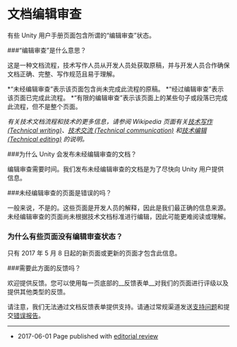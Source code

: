 # 文档编辑审查

有些 Unity 用户手册页面包含所谓的“编辑审查”状态。

###“编辑审查”是什么意思？

这是一种文档流程，技术写作人员从开发人员处获取原稿，并与开发人员合作确保文档正确、完整、写作规范且易于理解。

*“未经编辑审查”表示该页面包含尚未完成此流程的原稿。
*“经过编辑审查”表示该页面已完成此流程。
*“有限的编辑审查”表示该页面上的某些句子或段落已完成此流程，但不是整个页面。

*有关技术文档流程和技术的更多信息，请参阅 Wikipedia 页面有关[技术写作 (Technical writing)](https://en.wikipedia.org/wiki/Technical_writing)、[技术交流 (Technical communication)](https://en.wikipedia.org/wiki/Technical_communication) 和[技术编辑 (Technical editing)](https://en.wikipedia.org/wiki/Editing) 的说明。*

###为什么 Unity 会发布未经编辑审查的文档？

编辑审查需要时间。我们发布未经编辑审查的文档是为了尽快向 Unity 用户提供信息。

###未经编辑审查的页面是错误的吗？

一般来说，不是的。这些页面是开发人员的解释，因此是我们最正确的信息来源。未经编辑审查的页面尚未根据技术文档标准进行编辑，因此可能更难阅读或理解。

### 为什么有些页面没有编辑审查状态？

只有 2017 年 5 月 8 日起的新页面或更新的页面才包含此信息。

###需要此方面的反馈吗？

欢迎提供反馈。您可以使用每一页底部的__反馈表单__对我们的页面进行评级以及提供其他类型的反馈。
<br/>

请注意，我们无法通过文档反馈表单提供支持。请通过常规渠道发送[支持问题](https://support.unity3d.com/hc/en-us/requests/new)和提交[错误报告](https://support.unity3d.com/hc/en-us/articles/206336985-How-do-I-submit-a-bug-report-)。


----

* <span class="page-edit">2017-06-01  Page published with [editorial review](DocumentationEditorialReview.html)
</span>
